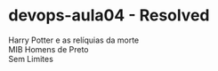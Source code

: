 # devops-aula04 - Resolved 

 Harry Potter e as relíquias da morte <br>
 MIB Homens de Preto <br>
 Sem Limites <br>
 

